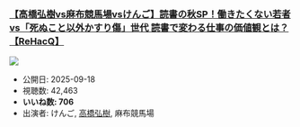 ### [【高橋弘樹vs麻布競馬場vsけんご】読書の秋SP！働きたくない若者 vs「死ぬこと以外かすり傷」世代 読書で変わる仕事の価値観とは？【ReHacQ】](https://www.youtube.com/watch?v=xrPcUsmGTn8)
[![](https://img.youtube.com/vi/xrPcUsmGTn8/sddefault.jpg)](https://www.youtube.com/watch?v=xrPcUsmGTn8)
-   公開日: 2025-09-18
-   視聴数: 42,463
-   **いいね数: 706**
-   出演者: けんご, [高橋弘樹](/rehacq_fan/people/高橋弘樹 "wikilink"), 麻布競馬場
